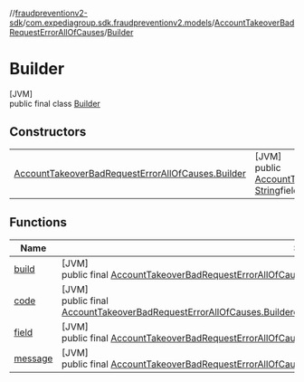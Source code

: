 //[fraudpreventionv2-sdk](../../../../index.md)/[com.expediagroup.sdk.fraudpreventionv2.models](../../index.md)/[AccountTakeoverBadRequestErrorAllOfCauses](../index.md)/[Builder](index.md)

# Builder

[JVM]\
public final class [Builder](index.md)

## Constructors

| | |
|---|---|
| [AccountTakeoverBadRequestErrorAllOfCauses.Builder](-account-takeover-bad-request-error-all-of-causes.-builder.md) | [JVM]<br>public [AccountTakeoverBadRequestErrorAllOfCauses.Builder](index.md)[AccountTakeoverBadRequestErrorAllOfCauses.Builder](-account-takeover-bad-request-error-all-of-causes.-builder.md)([AccountTakeoverBadRequestErrorAllOfCauses.Code](../-code/index.md)code, [String](https://docs.oracle.com/javase/8/docs/api/java/lang/String.html)field, [String](https://docs.oracle.com/javase/8/docs/api/java/lang/String.html)message) |

## Functions

| Name | Summary |
|---|---|
| [build](build.md) | [JVM]<br>public final [AccountTakeoverBadRequestErrorAllOfCauses](../index.md)[build](build.md)() |
| [code](code.md) | [JVM]<br>public final [AccountTakeoverBadRequestErrorAllOfCauses.Builder](index.md)[code](code.md)([AccountTakeoverBadRequestErrorAllOfCauses.Code](../-code/index.md)code) |
| [field](field.md) | [JVM]<br>public final [AccountTakeoverBadRequestErrorAllOfCauses.Builder](index.md)[field](field.md)([String](https://docs.oracle.com/javase/8/docs/api/java/lang/String.html)field) |
| [message](message.md) | [JVM]<br>public final [AccountTakeoverBadRequestErrorAllOfCauses.Builder](index.md)[message](message.md)([String](https://docs.oracle.com/javase/8/docs/api/java/lang/String.html)message) |
